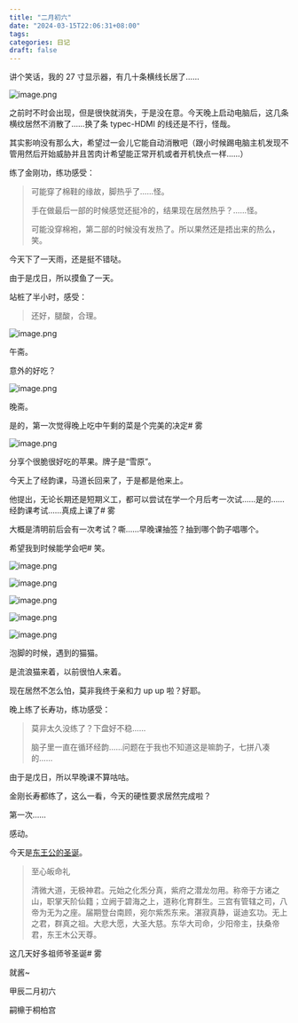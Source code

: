 ```yaml
---
title: "二月初六"
date: "2024-03-15T22:06:31+08:00"
tags: 
categories: 日记
draft: false
---
```

讲个笑话，我的 27 寸显示器，有几十条横线长居了……

![image.png](https://cdn.jsdelivr.net/gh/luo029/blogimage@main/24%200315%202155%2054.png)

之前时不时会出现，但是很快就消失，于是没在意。今天晚上启动电脑后，这几条横纹居然不消散了……换了条 typec-HDMI 的线还是不行，怪哉。

其实影响没有那么大，希望过一会儿它能自动消散吧（跟小时候踢电脑主机发现不管用然后开始威胁并且苦肉计希望能正常开机或者开机快点一样……）

练了金刚功，练功感受：

> 可能穿了棉鞋的缘故，脚热乎了……怪。
> 
> 手在做最后一部的时候感觉还挺冷的，结果现在居然热乎？……怪。
> 
> 可能没穿棉袍，第二部的时候没有发热了。所以果然还是捂出来的热么，笑。

今天下了一天雨，还是挺不错哒。

由于是戊日，所以摸鱼了一天。

站桩了半小时，感受：

> 还好，腿酸，合理。

![image.png](https://cdn.jsdelivr.net/gh/luo029/blogimage@main/24%200315%202200%2052.png)

午斋。

意外的好吃？

![image.png](https://cdn.jsdelivr.net/gh/luo029/blogimage@main/24%200315%202201%2011.png)

晚斋。

是的，第一次觉得晚上吃中午剩的菜是个完美的决定# 雾

![image.png](https://cdn.jsdelivr.net/gh/luo029/blogimage@main/24%200315%202201%2045.png)

分享个很脆很好吃的苹果。牌子是“雪原”。

今天上了经韵课，马道长回来了，于是都是他来上。

他提出，无论长期还是短期义工，都可以尝试在学一个月后考一次试……是的……经韵课考试……真成上课了# 雾

大概是清明前后会有一次考试？嘶……早晚课抽签？抽到哪个韵子唱哪个。

希望我到时候能学会吧# 笑。

![image.png](https://cdn.jsdelivr.net/gh/luo029/blogimage@main/24%200315%202203%2035.png)

![image.png](https://cdn.jsdelivr.net/gh/luo029/blogimage@main/24%200315%202203%2046.png)

![image.png](https://cdn.jsdelivr.net/gh/luo029/blogimage@main/24%200315%202203%2051.png)

![image.png](https://cdn.jsdelivr.net/gh/luo029/blogimage@main/24%200315%202203%2056.png)

![image.png](https://cdn.jsdelivr.net/gh/luo029/blogimage@main/24%200315%202204%2002.png)

泡脚的时候，遇到的猫猫。

是流浪猫来着，以前很怕人来着。

现在居然不怎么怕，莫非我终于亲和力 up up 啦？好耶。

晚上练了长寿功，练功感受：

> 莫非太久没练了？下盘好不稳……
> 
> 脑子里一直在循环经韵……问题在于我也不知道这是嘛韵子，七拼八凑的……

由于是戊日，所以早晚课不算咕咕。

金刚长寿都练了，这么一看，今天的硬性要求居然完成啦？

第一次……

感动。

今天是[东王公的圣诞](https://mp.weixin.qq.com/s/CFrtZhTfqGNLnIfq-ur93w)。

> 至心皈命礼
> 
> 清微大道，无极神君。元始之化炁分真，紫府之潜龙勿用。称帝于方诸之山，职掌天阶仙籍；立阙于碧海之上，道称化育群生。三宫有管辖之司，八帝为无为之座。届期登台南顾，宛尔紫炁东来。湛寂真静，诞迪玄功。无上之君，群真之祖。大悲大愿，大圣大慈。东华大司命，少阳帝主，扶桑帝君，东王木公天尊。

这几天好多祖师爷圣诞# 雾

就酱~

甲辰二月初六

嗣檙于桐柏宫